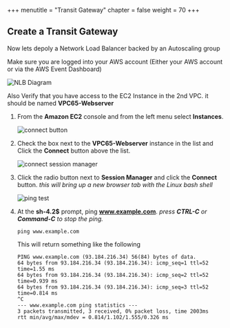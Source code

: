 +++
menutitle = "Transit Gateway"
chapter = false
weight = 70
+++

## Create a Transit Gateway

Now lets depoly a Network Load Balancer backed by an Autoscaling group

Make sure you are logged into your AWS account (Either your AWS account or via the AWS Event Dashboard)

![NLB Diagram](images/nlb-diagram.png)

Also Verify that you have access to the EC2 Instance in the 2nd VPC. it should be named **VPC65-Webserver**

1. From the **Amazon EC2** console and from the left menu select **Instances**.

   ![connect button](/images/testec2-list.png)

1. Check the box next to the **VPC65-Webserver** instance in the list and Click the **Connect** button above the list.

   ![connect session manager](/images/testec2-connect.png)

1. Click the radio button next to **Session Manager** and click the **Connect** button. _this will bring up a new browser tab with the Linux bash shell_

   ![ping test](/images/testec2-ping.png)

1. At the **sh-4.2\$** prompt, ping **www.example.com**. _press **CTRL-C** or **Command-C** to stop the ping._
   ```
   ping www.example.com
   ```
   This will return something like the following
   ```
   PING www.example.com (93.184.216.34) 56(84) bytes of data.
   64 bytes from 93.184.216.34 (93.184.216.34): icmp_seq=1 ttl=52 time=1.55 ms
   64 bytes from 93.184.216.34 (93.184.216.34): icmp_seq=2 ttl=52 time=0.939 ms
   64 bytes from 93.184.216.34 (93.184.216.34): icmp_seq=3 ttl=52 time=0.814 ms
   ^C
   --- www.example.com ping statistics ---
   3 packets transmitted, 3 received, 0% packet loss, time 2003ms
   rtt min/avg/max/mdev = 0.814/1.102/1.555/0.326 ms
   ```
